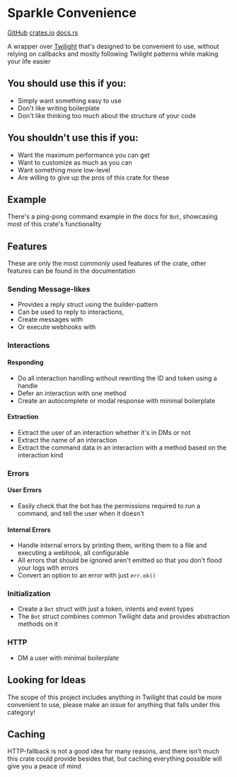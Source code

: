 # Sparkle Convenience

[GitHub](https://github.com/laralove143/sparkle-convenience)
[crates.io](https://crates.io/crates/sparkle-convenience)
[docs.rs](https://docs.rs/sparkle-convenience/latest)

A wrapper over [Twilight](https://github.com/twilight-rs/twilight) that's designed to be convenient to use, without
relying on callbacks and mostly following Twilight patterns while making your life easier

## You should use this if you:

- Simply want something easy to use
- Don't like writing boilerplate
- Don't like thinking too much about the structure of your code

## You shouldn't use this if you:

- Want the maximum performance you can get
- Want to customize as much as you can
- Want something more low-level
- Are willing to give up the pros of this crate for these

## Example

There's a ping-pong command example in the docs for `Bot`, showcasing most of this crate's functionality

## Features

These are only the most commonly used features of the crate, other features can be found in the documentation

### Sending Message-likes

- Provides a reply struct using the builder-pattern
- Can be used to reply to interactions,
- Create messages with
- Or execute webhooks with

### Interactions

#### Responding

- Do all interaction handling without rewriting the ID and token using a handle
- Defer an interaction with one method
- Create an autocomplete or modal response with minimal boilerplate

#### Extraction

- Extract the user of an interaction whether it's in DMs or not
- Extract the name of an interaction
- Extract the command data in an interaction with a method based on the interaction kind

### Errors

#### User Errors

- Easily check that the bot has the permissions required to run a command, and tell the user when it doesn't

#### Internal Errors

- Handle internal errors by printing them, writing them to a file and executing a webhook, all configurable
- All errors that should be ignored aren't emitted so that you don't flood your logs with errors
- Convert an option to an error with just `err.ok()`

### Initialization

- Create a `Bot` struct with just a token, intents and event types
- The `Bot` struct combines common Twilight data and provides abstraction methods on it

### HTTP

- DM a user with minimal boilerplate

## Looking for Ideas

The scope of this project includes anything in Twilight that could be more convenient to use, please make an
issue for anything that falls under this category!

## Caching

HTTP-fallback is not a good idea for many reasons, and there isn't much this crate could provide besides that, but
caching everything possible will give you a peace of mind
